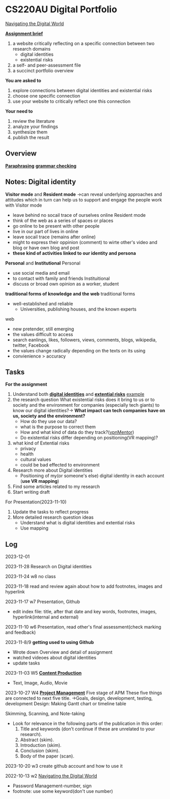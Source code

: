 # CS220AU Digital Portfolio 
[Navigating the Digital World](https://navigatingthedigitalworld.com/)

**[Assignment brief](https://navigatingthedigitalworld.com/docs/cs220/cs220au#assignment-brief)**
1. a website critically reflecting on a specific connection between two research domains
   - digital identities
   - existential risks
2. a self- and peer-assessment file
3. a succinct portfolio overview

**You are asked to**
1. explore connections between digital identities and existential risks
2. choose one specific connection
3. use your website to critically reflect one this connection

**Your need to**
1. review the literature
2. analyze your findings
3. synthesize them
4. publish the result

## Overview

**[Paraphrasing](https://quillbot.com/)**
**[grammar checking](https://quillbot.com/grammar-check)**


## Notes: Digital identity
**Visitor mode** and **Resident mode**
→can reveal underlying approaches and attitudes which in turn can help us to support and engage the people work with
Visitor mode
 - leave behind no socail trace of ourselves online
Resident mode
 - think of the web as a series of spaces or places
 - go online to be present with other people
 - live in our part of lives in online
 - leave socail trace (remains after online)
 - might to express their oppinion (comment) to wirte other's video and blog or have own blog and post
 - **these kind of activities linked to our identity and persona**

**Personal** and **Institutional**
Personal
 - use social media and email
 - to contact with family and friends
Instituitional
 - discuss or broad own opinion as a worker, student

**traditional forms of knowledge and the web**
traditional forms
 - well-established and reliable
   - Universities, publishing houses, and the known experts

web
 - new pretender, still emerging
 - the values difficult to access
 - search eanlings, likes, followers, views, comments, blogs, wikipedia, twitter, Facebook
 - the values change radically depending on the texts on its using
 - convienience > accuracy 


## Tasks
**For the assignment**
1. Understand both **[digital identities](https://navigatingthedigitalworld.com/docs/digital-identities)** and **[extential risks](https://navigatingthedigitalworld.com/docs/existential-risks)** [example](https://www.cser.ac.uk/)
2. the research question
   What existential risks does it bring to us or to society and the environment for companies (especially tech giants) to know our digital identities?→ **What impact can tech companies have on us, society and the environment?** 
   - How do they use our data?
   - what is the purpose to correct them
   - How and what kind of data do they track?([vpnMentor](https://www.vpnmentor.com/research/whos-watching-you/#/?filter=thirdParty))
   - Do existential risks differ depending on positioning(VR mapping)?
3. what kind of Extential risks
   - privacy
   - health
   - cultural values
   - could be bad effected to environment
4. Research more about Digital identities
   - Positioning of my(or someone's else) digital identity in each account (**use VR mapping**)
5. Find some articles related to my research
6. Start writing draft



For Presentation(2023-11-10)
1. Update the tasks to reflect progress
2. More detailed research question ideas
   - Understand what is digital identities and extential risks
   - Use mapping 


## Log
2023-12-01 

2023-11-28 Research on Digital identities

2023-11-24 w8 no class

2023-11-18 read and review again about how to add footnotes, images and hyperlink

2023-11-17 w7
Presentation, Github
- edit index file: title, after that date and key words, footnotes, images, hyperlink(internal and external)

2023-11-10 w6
Presentation, read other's final assessment(check marking and feedback)

2023-11-8/9 **getting used to using Github**
- Wrote down Overview and detail of assignment
- watched videoes about digital identities
- update tasks

2023-11-03 W5 **[Content Production](https://navigatingthedigitalworld.com/docs/content-production)**
- Text, Image, Audio, Movie

2023-10-27 W4 **[Project Management](https://navigatingthedigitalworld.com/docs/project-management)**
Five stage of APM
These five things are connected to next five title.
→Goals, design, development, testing, development
Design: Making Gantt chart or timeline table 

Skimming, Scanning, and Note-taking
- Look for relevance in the following parts of the publication in this order:
	1. Title and keywords (don’t continue if these are unrelated to your research).
	2. Abstract (skim).
	3. Introduction (skim).
	4. Conclusion (skim).
	5. Body of the paper (scan).

2023-10-20 w3 create github account and how to use it
  
2022-10-13 w2 [Navigating the Digital World](https://navigatingthedigitalworld.com/docs/cs220/cs220au)
- Password Management-number, sign
- footnote: use some keyword(don't use number)
